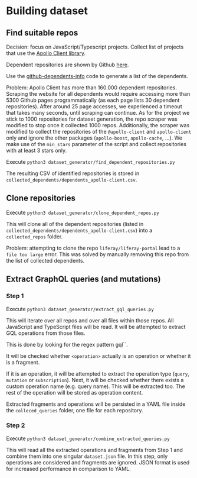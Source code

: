 # Building dataset

## Find suitable repos

Decision: focus on JavaScript/Typescript projects. 
Collect list of projects that use the [Apollo Client library](https://github.com/apollographql/apollo-client).

Dependent repositories are shown by Github [here](https://github.com/apollographql/apollo-client/network/dependents).

Use the [github-dependents-info](https://github.com/nvuillam/github-dependents-info) code to generate a list of the dependents.

Problem: Apollo Client has more than 160.000 dependent repositories. 
Scraping the website for all dependents would require accessing more than 5300 Github pages programmatically (as each page lists 30 dependent repositories).
After around 25 page accesses, we experienced a timeout that takes many seconds, until scraping can continue.
As for the project we stick to 1000 repositories for dataset generation, the repo scraper was modified to stop once it collected 1000 repos.
Additionally, the scraper was modified to collect the repositories of the `@apollo-client` and `apollo-client` only and ignore the other packages (`apollo-boost`, `apollo-cache`, ...).
We make use of the `min_stars` parameter of the script and collect repositories with at least 3 stars only.

Execute `python3 dataset_generator/find_dependent_repositories.py`

The resulting CSV of identified repositories is stored in `collected_dependents/dependents_apollo-client.csv`.

## Clone repositories

Execute
`python3 dataset_generator/clone_dependent_repos.py`

This will clone all of the dependent repositories (listed in `collected_dependents/dependents_apollo-client.csv`) into a `collected_repos` folder.

Problem: attempting to clone the repo `liferay/liferay-portal` lead to a `file too large` error. 
This was solved by manually removing this repo from the list of collected dependents.

## Extract GraphQL queries (and mutations)

### Step 1

Execute
`python3 dataset_generator/extract_gql_queries.py`

This will iterate over all repos and over all files within those repos.
All JavaScript and TypeScript files will be read.
It will be attempted to extract GQL operations from those files.

This is done by looking for the regex pattern gql\`<operation>\`.

It will be checked whether `<operation>` actually is an operation or whether it is a fragment.

If it is an operation, it will be attempted to extract the operation type (`query`, `mutation` or `subscription`).
Next, it will be checked whether there exists a custom operation name (e.g. query name). This will be extracted too.
The rest of the operation will be stored as operation content.

Extracted fragments and operations will be persisted in a YAML file inside the `colleced_queries` folder, one file for each repository.

### Step 2

Execute
`python3 dataset_generator/combine_extracted_queries.py`

This will read all the extracted operations and fragments from Step 1 and combine them into one singular `dataset.json` file.
In this step, only operations are considered and fragments are ignored.
JSON format is used for increased performance in comparison to YAML.